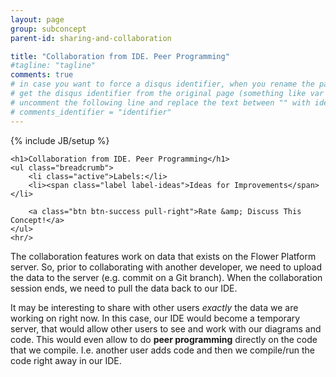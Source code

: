 ```yaml
---
layout: page
group: subconcept
parent-id: sharing-and-collaboration

title: "Collaboration from IDE. Peer Programming"
#tagline: "tagline"
comments: true
# in case you want to force a disqus identifier, when you rename the page
# get the disqus identifier from the original page (something like var disqus_identifier = 'ident';),
# uncomment the following line and replace the text between "" with ident
# comments_identifier = "identifier"
---
```

{% include JB/setup %}

<div>

	<h1>Collaboration from IDE. Peer Programming</h1>
    <ul class="breadcrumb">
	    <li class="active">Labels:</li>
	    <li><span class="label label-ideas">Ideas for Improvements</span></li>
	    
	    <a class="btn btn-success pull-right">Rate &amp; Discuss This Concept!</a>
    </ul>
    <hr/>
</div>

The collaboration features work on data that exists on the Flower Platform server. So, prior to collaborating with another developer, we need to upload the data to the server (e.g. commit on a Git branch). When the collaboration session ends, we need to pull the data back to our IDE.

It may be interesting to share with other users *exactly* the data we are working on right now. In this case, our IDE would become a temporary server, that would allow other users to see and work with our diagrams and code. This would even allow to do **peer programming** directly on the code that we compile. I.e. another user adds code and then we compile/run the code right away in our IDE. 